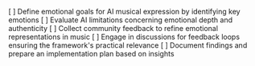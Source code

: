 [ ] Define emotional goals for AI musical expression by identifying key emotions
[ ] Evaluate AI limitations concerning emotional depth and authenticity
[ ] Collect community feedback to refine emotional representations in music
[ ] Engage in discussions for feedback loops ensuring the framework's practical relevance
[ ] Document findings and prepare an implementation plan based on insights